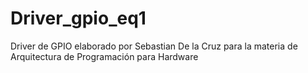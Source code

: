 # Driver_gpio_eq1
Driver de GPIO elaborado por Sebastian De la Cruz para la materia de Arquitectura de Programación para Hardware
